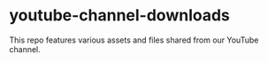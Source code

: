 # youtube-channel-downloads
This repo features various assets and files shared from our YouTube channel.
